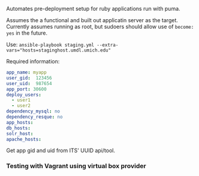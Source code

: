 Automates pre-deployment setup for ruby applications run with puma.

Assumes the a functional and built out applicatin server as the target.
Currently assumes running as root, but sudoers should allow use of `become: yes` in the future.

Use:
`ansible-playbook staging.yml --extra-vars="hosts=staginghost.umdl.umich.edu"`

Required information:

```yaml
app_name: myapp
user_gid:  123456
user_uid:  987654
app_port: 30600
deploy_users:
  - user1
  - user2
dependency_mysql: no
dependency_resque: no
app_hosts:
db_hosts:
solr_host:
apache_hosts:
```

Get app gid and uid from ITS' UUID api/tool.


### Testing with Vagrant using virtual box provider





